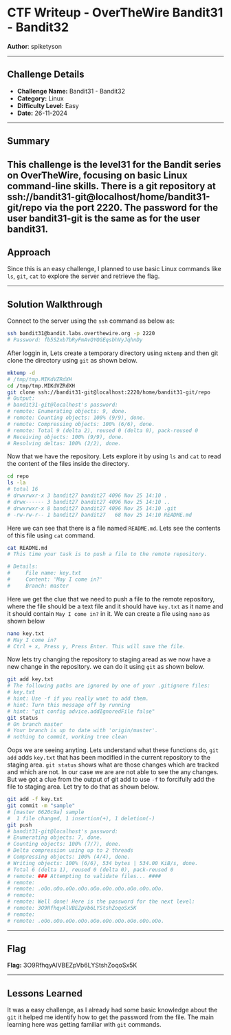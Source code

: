 # CTF Writeup - **OverTheWire Bandit31 - Bandit32**

**Author**: spiketyson  

---

## Challenge Details

- **Challenge Name:** Bandit31 - Bandit32
- **Category:** Linux
- **Difficulty Level:** Easy
- **Date:** 26-11-2024

---

## Summary

This challenge is the level31 for the Bandit series on OverTheWire, focusing on basic Linux command-line skills. There is a git repository at ssh://bandit31-git@localhost/home/bandit31-git/repo via the port 2220. The password for the user bandit31-git is the same as for the user bandit31.
---

## Approach

Since this is an easy challenge, I planned to use basic Linux commands like `ls`, `git`, `cat` to explore the server and retrieve the flag.

---

## Solution Walkthrough

Connect to the server using the `ssh` command as below as:

```bash
ssh bandit31@bandit.labs.overthewire.org -p 2220 
# Password: fb5S2xb7bRyFmAvQYQGEqsbhVyJqhnDy
```

After loggin in, Lets create a temporary directory using `mktemp` and then git clone the directory using `git` as shown below.

```bash
mktemp -d
# /tmp/tmp.MIKdVZRdXH
cd /tmp/tmp.MIKdVZRdXH
git clone ssh://bandit31-git@localhost:2220/home/bandit31-git/repo
# Output:
# bandit31-git@localhost's password: 
# remote: Enumerating objects: 9, done.
# remote: Counting objects: 100% (9/9), done.
# remote: Compressing objects: 100% (6/6), done.
# remote: Total 9 (delta 2), reused 0 (delta 0), pack-reused 0
# Receiving objects: 100% (9/9), done.
# Resolving deltas: 100% (2/2), done.
```

Now that we have the repository. Lets explore it by using `ls` and `cat` to read the content of the files inside the directory.

```bash
cd repo
ls -la
# total 16
# drwxrwxr-x 3 bandit27 bandit27 4096 Nov 25 14:10 .
# drwx------ 3 bandit27 bandit27 4096 Nov 25 14:10 ..
# drwxrwxr-x 8 bandit27 bandit27 4096 Nov 25 14:10 .git
# -rw-rw-r-- 1 bandit27 bandit27   68 Nov 25 14:10 README.md
```

Here we can see that there is a file named `README.md`. Lets see the contents of this file using `cat` command.

```bash
cat README.md
# This time your task is to push a file to the remote repository.

# Details:
#     File name: key.txt
#     Content: 'May I come in?'
#     Branch: master
```

Here we get the clue that we need to push a file to the remote repository, where the file should be a text file and it should have `key.txt` as it name and it should contain `May I come in?` in it. We can create a file using `nano` as shown below

```bash
nano key.txt
# May I come in?
# Ctrl + x, Press y, Press Enter. This will save the file.
```

Now lets try changing the repository to staging aread as we now have a new change in the repository. we can do it using `git` as shown below. 

```bash
git add key.txt
# The following paths are ignored by one of your .gitignore files:
# key.txt
# hint: Use -f if you really want to add them.
# hint: Turn this message off by running
# hint: "git config advice.addIgnoredFile false"
git status
# On branch master
# Your branch is up to date with 'origin/master'.
# nothing to commit, working tree clean
```

Oops we are seeing anyting. Lets understand what these functions do, `git add` adds `key.txt` that has been modified in the current repository to the staging area. `git status` shows what are those changes which are tracked and which are not. In our case we are are not able to see the any changes. But we got a clue from the output of git add to use `-f` to forcifully add the file to staging area. Let try to do that as shown below. 

```bash
git add -f key.txt
git commit -m "sample"
# [master 6620c9a] sample
#  1 file changed, 1 insertion(+), 1 deletion(-)
git push
# bandit31-git@localhost's password:
# Enumerating objects: 7, done.
# Counting objects: 100% (7/7), done.
# Delta compression using up to 2 threads
# Compressing objects: 100% (4/4), done.
# Writing objects: 100% (6/6), 534 bytes | 534.00 KiB/s, done.
# Total 6 (delta 1), reused 0 (delta 0), pack-reused 0
# remote: ### Attempting to validate files... ####
# remote:
# remote: .oOo.oOo.oOo.oOo.oOo.oOo.oOo.oOo.oOo.oOo.
# remote:
# remote: Well done! Here is the password for the next level:
# remote: 3O9RfhqyAlVBEZpVb6LYStshZoqoSx5K
# remote:
# remote: .oOo.oOo.oOo.oOo.oOo.oOo.oOo.oOo.oOo.oOo.
```

---

## Flag

**Flag:**  3O9RfhqyAlVBEZpVb6LYStshZoqoSx5K

---

## Lessons Learned
It was a easy challenge, as I already had some basic knowledge about the `git` it helped me identify how to get the password from the file. The main learning here was getting familiar with `git` commands.